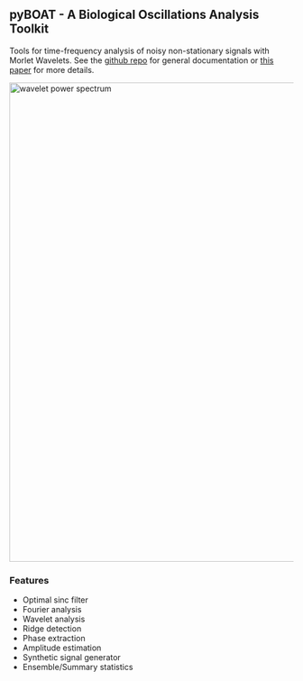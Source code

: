 ## pyBOAT - A Biological Oscillations Analysis Toolkit ##


Tools for time-frequency analysis of noisy non-stationary signals with Morlet Wavelets.
See the [github repo](https://github.com/tensionhead/pyBOAT) for general documentation or
[this paper](https://www.biorxiv.org/content/10.1101/2020.04.29.067744v3)
for more details.

<img src="../doc/assets/DataViewerSpectrum.png" alt="wavelet power spectrum" width="850"/>

### Features ###

* Optimal sinc filter
* Fourier analysis
* Wavelet analysis 
* Ridge detection
* Phase extraction
* Amplitude estimation
* Synthetic signal generator
* Ensemble/Summary statistics
